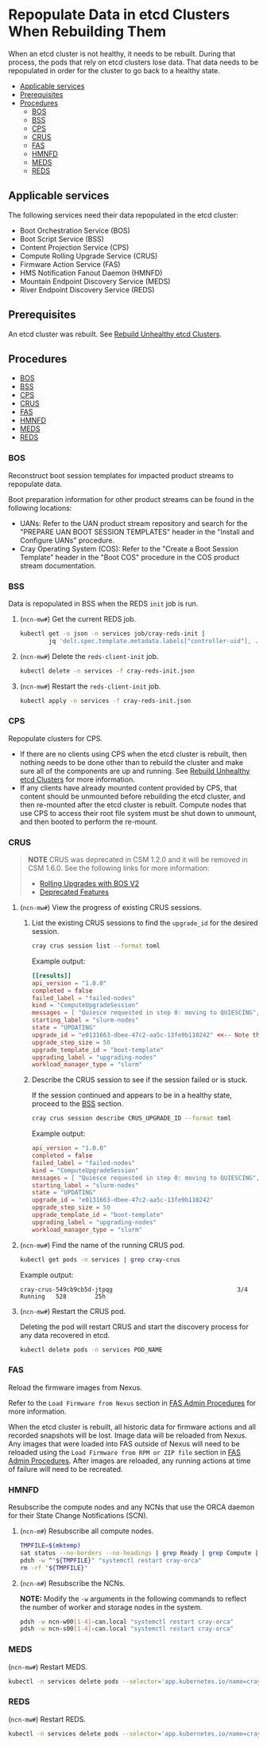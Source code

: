 # Repopulate Data in etcd Clusters When Rebuilding Them

When an etcd cluster is not healthy, it needs to be rebuilt. During that process, the pods that rely on etcd clusters lose data.
That data needs to be repopulated in order for the cluster to go back to a healthy state.

- [Applicable services](#applicable-services)
- [Prerequisites](#prerequisites)
- [Procedures](#procedures)
  - [BOS](#bos)
  - [BSS](#bss)
  - [CPS](#cps)
  - [CRUS](#crus)
  - [FAS](#fas)
  - [HMNFD](#hmnfd)
  - [MEDS](#meds)
  - [REDS](#reds)

## Applicable services

The following services need their data repopulated in the etcd cluster:

- Boot Orchestration Service \(BOS\)
- Boot Script Service \(BSS\)
- Content Projection Service \(CPS\)
- Compute Rolling Upgrade Service \(CRUS\)
- Firmware Action Service \(FAS\)
- HMS Notification Fanout Daemon \(HMNFD\)
- Mountain Endpoint Discovery Service \(MEDS\)
- River Endpoint Discovery Service \(REDS\)

## Prerequisites

An etcd cluster was rebuilt. See [Rebuild Unhealthy etcd Clusters](Rebuild_Unhealthy_etcd_Clusters.md).

## Procedures

- [BOS](#bos)
- [BSS](#bss)
- [CPS](#cps)
- [CRUS](#crus)
- [FAS](#fas)
- [HMNFD](#hmnfd)
- [MEDS](#meds)
- [REDS](#reds)

### BOS

Reconstruct boot session templates for impacted product streams to repopulate data.

Boot preparation information for other product streams can be found in the following locations:

- UANs: Refer to the UAN product stream repository and search for the "PREPARE UAN BOOT SESSION TEMPLATES" header in the "Install and Configure UANs" procedure.
- Cray Operating System \(COS\): Refer to the "Create a Boot Session Template" header in the "Boot COS" procedure in the COS product stream documentation.

### BSS

Data is repopulated in BSS when the REDS `init` job is run.

1. (`ncn-mw#`) Get the current REDS job.

    ```bash
    kubectl get -o json -n services job/cray-reds-init |
            jq 'del(.spec.template.metadata.labels["controller-uid"], .spec.selector)' > cray-reds-init.json
    ```

1. (`ncn-mw#`) Delete the `reds-client-init` job.

    ```bash
    kubectl delete -n services -f cray-reds-init.json
    ```

1. (`ncn-mw#`) Restart the `reds-client-init` job.

    ```bash
    kubectl apply -n services -f cray-reds-init.json
    ```

### CPS

Repopulate clusters for CPS.

- If there are no clients using CPS when the etcd cluster is rebuilt, then nothing needs to be done other than to rebuild the cluster and make sure all of the components are up and running.
  See [Rebuild Unhealthy etcd Clusters](Rebuild_Unhealthy_etcd_Clusters.md) for more information.
- If any clients have already mounted content provided by CPS, that content should be unmounted before rebuilding the etcd cluster, and then re-mounted after the etcd cluster is rebuilt.
  Compute nodes that use CPS to access their root file system must be shut down to unmount, and then booted to perform the re-mount.

### CRUS

> **NOTE** CRUS was deprecated in CSM 1.2.0 and it will be removed in CSM 1.6.0.
> See the following links for more information:
>
> - [Rolling Upgrades with BOS V2](../boot_orchestration/Rolling_Upgrades.md)
> - [Deprecated Features](../../introduction/deprecated_features/README.md)

1. (`ncn-mw#`) View the progress of existing CRUS sessions.

    1. List the existing CRUS sessions to find the `upgrade_id` for the desired session.

        ```bash
        cray crus session list --format toml
        ```

        Example output:

        ```toml
        [[results]]
        api_version = "1.0.0"
        completed = false
        failed_label = "failed-nodes"
        kind = "ComputeUpgradeSession"
        messages = [ "Quiesce requested in step 0: moving to QUIESCING", "All nodes quiesced in step 0: moving to QUIESCED", "Began the boot session for step 0: moving to BOOTING",]
        starting_label = "slurm-nodes"
        state = "UPDATING"
        upgrade_id = "e0131663-dbee-47c2-aa5c-13fe9b110242" <<-- Note this value
        upgrade_step_size = 50
        upgrade_template_id = "boot-template"
        upgrading_label = "upgrading-nodes"
        workload_manager_type = "slurm"
        ```

    1. Describe the CRUS session to see if the session failed or is stuck.

        If the session continued and appears to be in a healthy state, proceed to the [BSS](#bss) section.

        ```bash
        cray crus session describe CRUS_UPGRADE_ID --format toml
        ```

        Example output:

        ```toml
        api_version = "1.0.0"
        completed = false
        failed_label = "failed-nodes"
        kind = "ComputeUpgradeSession"
        messages = [ "Quiesce requested in step 0: moving to QUIESCING", "All nodes quiesced in step 0: moving to QUIESCED", "Began the boot session for step 0: moving to BOOTING",]
        starting_label = "slurm-nodes"
        state = "UPDATING"
        upgrade_id = "e0131663-dbee-47c2-aa5c-13fe9b110242"
        upgrade_step_size = 50
        upgrade_template_id = "boot-template"
        upgrading_label = "upgrading-nodes"
        workload_manager_type = "slurm"
        ```

1. (`ncn-mw#`) Find the name of the running CRUS pod.

    ```bash
    kubectl get pods -n services | grep cray-crus
    ```

    Example output:

    ```text
    cray-crus-549cb9cb5d-jtpqg                                   3/4     Running   528        25h
    ```

1. (`ncn-mw#`) Restart the CRUS pod.

    Deleting the pod will restart CRUS and start the discovery process for any data recovered in etcd.

    ```bash
    kubectl delete pods -n services POD_NAME
    ```

### FAS

Reload the firmware images from Nexus.

Refer to the `Load Firmware from Nexus` section in [FAS Admin Procedures](../firmware/FAS_Admin_Procedures.md#load-firmware-from-nexus) for more information.

When the etcd cluster is rebuilt, all historic data for firmware actions and all recorded snapshots will be lost.
Image data will be reloaded from Nexus.
Any images that were loaded into FAS outside of Nexus will need to be reloaded using the `Load Firmware from RPM or ZIP file` section in
[FAS Admin Procedures](../firmware/FAS_Admin_Procedures.md#load-firmware-from-rpm-or-zip-file).
After images are reloaded, any running actions at time of failure will need to be recreated.

### HMNFD

Resubscribe the compute nodes and any NCNs that use the ORCA daemon for their State Change Notifications \(SCN\).

1. (`ncn-m#`) Resubscribe all compute nodes.

    ```bash
    TMPFILE=$(mktemp)
    sat status --no-borders --no-headings | grep Ready | grep Compute | awk '{printf("nid%06d-nmn\n",$4);}' > "${TMPFILE}"
    pdsh -w ^"${TMPFILE}" "systemctl restart cray-orca"
    rm -rf "${TMPFILE}"
    ```

1. (`ncn-m#`) Resubscribe the NCNs.

    **NOTE:** Modify the `-w` arguments in the following commands to reflect the number of worker and storage nodes in the system.

    ```bash
    pdsh -w ncn-w00[1-4]-can.local "systemctl restart cray-orca"
    pdsh -w ncn-s00[1-4]-can.local "systemctl restart cray-orca"
    ```

### MEDS

(`ncn-mw#`) Restart MEDS.

```bash
kubectl -n services delete pods --selector='app.kubernetes.io/name=cray-meds'
```

### REDS

(`ncn-mw#`) Restart REDS.

```bash
kubectl -n services delete pods --selector='app.kubernetes.io/name=cray-reds'
```
